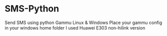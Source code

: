 # SMS-Python
Send SMS using python Gammu
Linux & Windows
Place your gammu config in your windows home folder 
I used Huawei E303 non-hilink version

